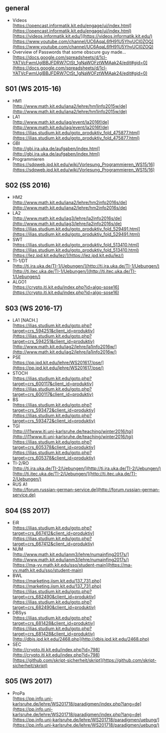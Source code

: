 ## general
* Videos
<br/>[https://opencast.informatik.kit.edu/engage/ui/index.html](https://opencast.informatik.kit.edu/engage/ui/index.html)
<br/>[https://videos.informatik.kit.edu/](https://videos.informatik.kit.edu/)
<br/>[https://www.youtube.com/channel/UC6AqaL6fH91U5YhyUCI0ZOQ](https://www.youtube.com/channel/UC6AqaL6fH91U5YhyUCI0ZOQ)
* Overview of Passwords that some obscure guy made...
<br/>[https://docs.google.com/spreadsheets/d/1cl-YATVcFwmUglBBJFDRW7CtSt_1gNaWOFztWMAak24/edit#gid=0](https://docs.google.com/spreadsheets/d/1cl-YATVcFwmUglBBJFDRW7CtSt_1gNaWOFztWMAak24/edit#gid=0)

## S01 (WS 2015-16)
* HM1
<br/>[http://www.math.kit.edu/iana2/lehre/hm1info2015w/de](http://www.math.kit.edu/iana2/lehre/hm1info2015w/de)
* LA1
<br/>[http://www.math.kit.edu/iag/event/la2016f/de](http://www.math.kit.edu/iag/event/la2016f/de)
<br/>[https://ilias.studium.kit.edu/goto_produktiv_fold_475877.html](https://ilias.studium.kit.edu/goto_produktiv_fold_475877.html)
* GBI
<br/>[http://gbi.ira.uka.de/aufgaben/index.html](http://gbi.ira.uka.de/aufgaben/index.html)
* Programmieren
<br/>[https://sdqweb.ipd.kit.edu/wiki/Vorlesung_Programmieren_WS15/16](https://sdqweb.ipd.kit.edu/wiki/Vorlesung_Programmieren_WS15/16)

## S02 (SS 2016)
* HM2
<br/>[http://www.math.kit.edu/iana2/lehre/hm2info2016s/de](http://www.math.kit.edu/iana2/lehre/hm2info2016s/de)
* LA2
<br/>[http://www.math.kit.edu/iag3/lehre/la2info2016s/de](http://www.math.kit.edu/iag3/lehre/la2info2016s/de)
<br/>[https://ilias.studium.kit.edu/goto_produktiv_fold_529491.html](https://ilias.studium.kit.edu/goto_produktiv_fold_529491.html)
* SWT
<br/>[https://ilias.studium.kit.edu/goto_produktiv_fold_513410.html](https://ilias.studium.kit.edu/goto_produktiv_fold_513410.html)
<br/>[https://lez.ipd.kit.edu/lez/](https://lez.ipd.kit.edu/lez/)
* TI-1/DT
<br/>[http://ti.ira.uka.de/TI-1/Uebungen/](http://ti.ira.uka.de/TI-1/Uebungen/)
<br/>[http://ti.itec.uka.de/TI-1/Uebungen/](http://ti.itec.uka.de/TI-1/Uebungen/)
* ALGO1
<br/>[https://crypto.iti.kit.edu/index.php?id=algo-sose16](https://crypto.iti.kit.edu/index.php?id=algo-sose16)

## S03 (WS 2016-17)
* LA1 [NACH.]
<br/>[https://ilias.studium.kit.edu/goto.php?target=crs_594251&client_id=produktiv](https://ilias.studium.kit.edu/goto.php?target=crs_594251&client_id=produktiv)
<br/>[http://www.math.kit.edu/iag2/lehre/la1info2016w/](http://www.math.kit.edu/iag2/lehre/la1info2016w/)
* PSE
<br/>[https://pp.ipd.kit.edu/lehre/WS201617/pse/](https://pp.ipd.kit.edu/lehre/WS201617/pse/)
* STOCH
<br/>[https://ilias.studium.kit.edu/goto.php?target=crs_600117&client_id=produktiv](https://ilias.studium.kit.edu/goto.php?target=crs_600117&client_id=produktiv)
* BS
<br/>[https://ilias.studium.kit.edu/goto.php?target=crs_593472&client_id=produktiv](https://ilias.studium.kit.edu/goto.php?target=crs_593472&client_id=produktiv)
* TGI
<br/>[http://i11www.iti.uni-karlsruhe.de/teaching/winter2016/tgi](http://i11www.iti.uni-karlsruhe.de/teaching/winter2016/tgi)
<br/>[https://ilias.studium.kit.edu/goto.php?target=crs_605378&client_id=produktiv](https://ilias.studium.kit.edu/goto.php?target=crs_605378&client_id=produktiv)
* TI-2/RO
<br/>[http://ti.ira.uka.de/TI-2/Uebungen/](http://ti.ira.uka.de/TI-2/Uebungen/)
<br/>[http://ti.itec.uka.de/TI-2/Uebungen/](http://ti.itec.uka.de/TI-2/Uebungen/)
* RUS A1
<br/>[http://forum.russian-german-service.de](http://forum.russian-german-service.de)

## S04 (SS 2017)
* EiR
<br/>[https://ilias.studium.kit.edu/goto.php?target=crs_667412&client_id=produktiv](https://ilias.studium.kit.edu/goto.php?target=crs_667412&client_id=produktiv)
* NUM
<br/>[http://www.math.kit.edu/ianm3/lehre/numainfing2017s/](http://www.math.kit.edu/ianm3/lehre/numainfing2017s/)
<br/>[https://ma-vv.math.kit.edu/sso/student-main](https://ma-vv.math.kit.edu/sso/student-main)
* BWL
<br/>[https://marketing.iism.kit.edu/137_731.php](https://marketing.iism.kit.edu/137_731.php)
<br/>[https://ilias.studium.kit.edu/goto.php?target=crs_682490&client_id=produktiv](https://ilias.studium.kit.edu/goto.php?target=crs_682490&client_id=produktiv)
* DBSys
<br/>[https://ilias.studium.kit.edu/goto.php?target=crs_681428&client_id=produktiv](https://ilias.studium.kit.edu/goto.php?target=crs_681428&client_id=produktiv)
<br/>[http://dbis.ipd.kit.edu/2468.php](http://dbis.ipd.kit.edu/2468.php)
* SEC
<br/>[http://crypto.iti.kit.edu/index.php?id=798](http://crypto.iti.kit.edu/index.php?id=798)
<br/>[https://github.com/skript-sicherheit/skript](https://github.com/skript-sicherheit/skript)

## S05 (WS 2017)
* ProPa
<br/>[https://pp.info.uni-karlsruhe.de/lehre/WS201718/paradigmen/index.php?lang=de](https://pp.info.uni-karlsruhe.de/lehre/WS201718/paradigmen/index.php?lang=de)
<br/>[https://pp.info.uni-karlsruhe.de/lehre/WS201718/paradigmen/uebung/](https://pp.info.uni-karlsruhe.de/lehre/WS201718/paradigmen/uebung/)

